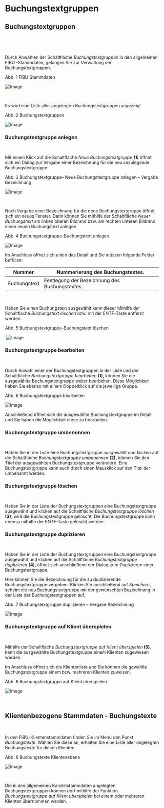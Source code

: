 # Buchungstextgruppen

## Buchungstextgruppen

&nbsp;

&nbsp;

Durch Anwählen der Schaltfläche *Buchungstextgruppen* in den allgemeinen FIBU -Stammdaten, gelangen Sie zur Verwaltung der Buchungstextgruppen.&nbsp;

Abb. 1 FIBU Stammdaten

![Image](<../assets/NeuesElement198.png>)

&nbsp;

Es wird eine Liste aller angelegten Buchungstextgruppen angezeigt

Abb. 2 Buchungstextgruppen&nbsp;

![Image](<../assets/NeuesElement196.png>)

### Buchungstextgruppe anlegen

&nbsp;

Mit einem Klick auf die Schaltfläche *Neue Buchungstextgruppe **(1)*** öffnet sich ein Dialog zur Vergabe einer Bezeichnung für die neu anzulegende Buchungstextgruppe.

Abb. 3 Buchungstextgruppe– Neue Buchungstextgruppe anlegen – Vergabe Bezeichnung

![Image](<../assets/NeuesElement195.png>)

&nbsp;

Nach Vergabe einer Bezeichnung für die neue Buchungstextgruppe öffnet sich ein neues Fenster. Darin können Sie mithilfe der Schaltfläche *Neuer Buchungstext* am linken oberen Bildrand bzw. am rechten unteren Bildrand einen neuen Buchungstext anlegen.

Abb. 4 Buchungstextgruppe–Buchungstext anlegen

![Image](<../assets/NeuesElement194.png>)

Im Anschluss öffnet sich unten das Detail und Sie müssen folgende Felder befüllen:

| Nummer | Nummerierung des Buchungstextes. |
| --- | --- |
| Buchungstext | Festlegung der Bezeichnung des&nbsp; Buchungstextes. |


&nbsp;

Haben Sie einen Buchungstext ausgewählt kann dieser Mithilfe der Schaltfläche *Buchungstext löschen* bzw. mit der ENTF-Taste entfernt werden.

Abb. 5 Buchungstextgruppe–Buchungstext löschen

&nbsp;![Image](<../assets/NeuesElement193.png>)

### Buchungstextgruppe bearbeiten

&nbsp;

Durch Anwahl einer der Buchungstextgruppen in der Liste und der Schaltfläche *Buchungstextgruppe bearbeiten* **(1),** können Sie die ausgewählte Buchungstextgruppe weiter bearbeiten. Diese Möglichkeit haben Sie ebenso mit einem Doppelklick auf die jeweilige Gruppe.

Abb. 6 Buchungstextgruppe bearbeiten

![Image](<../assets/NeuesElement192.png>)

Anschließend öffnet sich die ausgewählte Buchungstextgruppe im Detail und Sie haben die Möglichkeit diese zu bearbeiten.

### Buchungstextgruppe umbenennen

&nbsp;

Haben Sie in der Liste eine Buchungstextgruppe ausgewählt und klicken auf die Schaltfläche *Buchungstextgruppe umbenennen* **(2),** können Sie den Titel der ausgewählten Buchungstextgruppe verändern. Eine Buchungstextgruppe kann auch durch einen Mausklick auf den Titel der umbenannt werden.

### Buchungstextgruppe löschen

&nbsp;

Haben Sie in der Liste der Buchungstextgruppen eine Buchungstextgruppe ausgewählt und klicken auf die Schaltfläche *Buchungstextgruppe löschen* **(3)**, wird die Buchungstextgruppe gelöscht. Die Buchungstextgruppe kann ebenso mithilfe der ENTF-Taste gelöscht werden.

### Buchungstextgruppe duplizieren

&nbsp;

Haben Sie in der Liste der Buchungstextgruppen eine Buchungstextgruppe ausgewählt und klicken auf die Schaltfläche *Buchungstextgruppe duplizieren* **(4)**, öffnet sich anschließend der Dialog zum Duplizieren einer Buchungstextgruppe.

Hier können Sie die Bezeichnung für die zu duplizierende Buchungstextgruppe vergeben. Klicken Sie anschließend auf *Speichern*, scheint die neu Buchungstextgruppe mit der gewünschten Bezeichnung in der Liste der Buchungstextgruppen auf.

Abb. 7 Buchungstextgruppe duplizieren – Vergabe Bezeichnung

![Image](<../assets/NeuesElement191.png>)

### Buchungstextgruppe auf Klient überspielen

&nbsp;

Mithilfe der Schaltfläche *Buchungstextgruppe auf Klient überspielen* **(5)**, kann die ausgewählte Buchungstextgruppe einem Klienten zugewiesen werden.

Im Anschluss öffnet sich die Klientenliste und Sie können die gewählte Buchungstextgruppe einem bzw. mehreren Klienten zuweisen.

Abb. 8 Buchungstextgruppe auf Klient überspielen

![Image](<../assets/NeuesElement190.png>)

&nbsp;

## Klientenbezogene Stammdaten - Buchungstexte

&nbsp;

In den FIBU-Klientenstammdaten finden Sie im Menü den Punkt *Buchungstexte*. Wählen Sie diese an, erhalten Sie eine Liste aller angelegten Buchungstexte für diesen Klienten.&nbsp;

Abb. 9 Buchungstexte Klientenebene

![Image](<../assets/NeuesElement127.png>)

&nbsp;

Die in den allgemeinen Kanzleistammdaten angelegten Buchungstextgruppen können dort mithilfe der Funktion *Buchungstextgruppe auf Klient überspielen* bei einem oder mehreren Klienten übernommen werden.&nbsp;

&nbsp;

